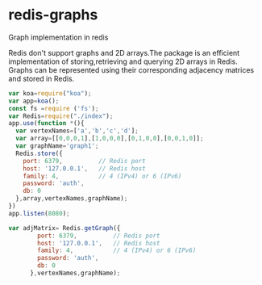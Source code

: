 # redis-graphs
Graph implementation in redis

Redis don't support graphs and 2D arrays.The package is an efficient implementation of storing,retrieving and querying 2D arrays in Redis.
Graphs can be represented using their corresponding adjacency matrices and stored in Redis.

```js
var koa=require("koa");
var app=koa();
const fs =require ('fs');
var Redis=require("./index");
app.use(function *(){
  var vertexNames=['a','b','c','d'];
  var array=[[0,0,0,1],[1,0,0,0],[0,1,0,0],[0,0,1,0]];
  var graphName='graph1';
  Redis.store({
    port: 6379,          // Redis port
    host: '127.0.0.1',   // Redis host
    family: 4,           // 4 (IPv4) or 6 (IPv6)
    password: 'auth',
    db: 0
  },array,vertexNames,graphName);
})
app.listen(8080);
```
```js
var adjMatrix= Redis.getGraph({
        port: 6379,          // Redis port
        host: '127.0.0.1',   // Redis host
        family: 4,           // 4 (IPv4) or 6 (IPv6)
        password: 'auth',
        db: 0
      },vertexNames,graphName);
```
